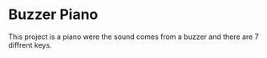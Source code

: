 # Buzzer Piano

This project is a piano were the sound comes from a buzzer and there are 7 diffrent keys. 